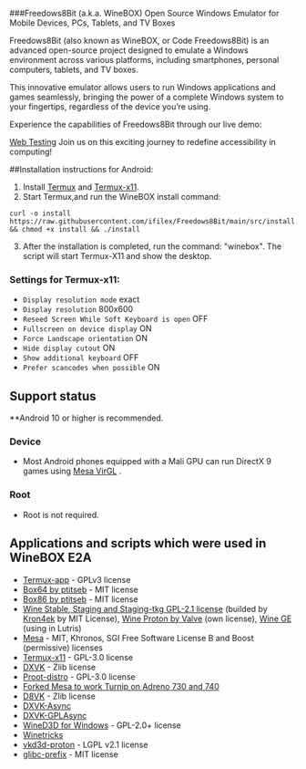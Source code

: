 ###Freedows8Bit (a.k.a. WineBOX)
Open Source Windows Emulator for Mobile Devices, PCs, Tablets, and TV Boxes

Freedows8Bit (also known as WineBOX, or Code Freedows8Bit) is an advanced open-source project designed to emulate a Windows environment across various platforms, including smartphones, personal computers, tablets, and TV boxes.

This innovative emulator allows users to run Windows applications and games seamlessly, bringing the power of a complete Windows system to your fingertips, regardless of the device you’re using.


Experience the capabilities of Freedows8Bit through our live demo: 

[Web Testing](https://ifilex.github.io/Freedows8Bit/) Join us on this exciting journey to redefine accessibility in computing!

##Installation instructions for Android:

1. Install [Termux](https://github.com/ifilex/Freedows8Bit/releases/download/apks/termux.apk) and [Termux-x11](https://github.com/ifilex/Freedows8Bit/releases/download/apks/termux-x11.apk).
2. Start Termux,and  run the WineBOX install command:
```
curl -o install https://raw.githubusercontent.com/ifilex/Freedows8Bit/main/src/install.sh && chmod +x install && ./install
```
3. After the installation is completed, run the command: "winebox". The script will start Termux-X11 and show the desktop.

### Settings for Termux-x11:
* `Display resolution mode` exact
* `Display resolution` 800x600
* `Reseed Screen While Soft Keyboard is open` OFF
* `Fullscreen on device display` ON
* `Force Landscape orientation` ON
* `Hide display cutout` ON
* `Show additional keyboard` OFF
* `Prefer scancodes when possible` ON

## Support status
**Android 10 or higher is recommended.

### Device
* Most Android phones equipped with a Mali GPU can run DirectX 9 games using [Mesa VirGL](https://github.com/alexvorxx/Mesa-VirGL) .

### Root
* Root is not required.

## Applications and scripts which were used in WineBOX E2A
- [Termux-app](https://github.com/termux/termux-app) - GPLv3 license
- [Box64 by ptitseb](https://github.com/ptitSeb/box64) - MIT license
- [Box86 by ptitseb](https://github.com/ptitSeb/box86) - MIT license
- [Wine Stable, Staging and Staging-tkg GPL-2.1 license](https://wiki.winehq.org/Licensing) (builded by [Kron4ek](https://github.com/Kron4ek) by MIT License), [Wine Proton by Valve](https://github.com/ValveSoftware/Proton) (own license), [Wine GE](https://github.com/GloriousEggroll/wine-ge-custom) (using in Lutris)
- [Mesa](https://docs.mesa3d.org/license.html) - MIT, Khronos, SGI Free Software License B and Boost (permissive) licenses
- [Termux-x11](https://github.com/termux/termux-x11) - GPL-3.0 license
- [DXVK](https://github.com/doitsujin/dxvk) - Zlib license
- [Proot-distro](https://github.com/termux/proot-distro) - GPL-3.0 license
- [Forked Mesa to work Turnip on Adreno 730 and 740](https://gitlab.freedesktop.org/Danil/mesa/-/tree/turnip/feature/a7xx-basic-support)
- [D8VK](https://github.com/AlpyneDreams/d8vk) - Zlib license
- [DXVK-Async](https://github.com/Sporif/dxvk-async)
- [DXVK-GPLAsync](https://gitlab.com/Ph42oN/dxvk-gplasync)
- [WineD3D for Windows](https://fdossena.com/?p=wined3d/index.frag) - GPL-2.0+ license
- [Winetricks](https://wiki.winehq.org/Winetricks)
- [vkd3d-proton](https://github.com/HansKristian-Work/vkd3d-proton) - LGPL v2.1 license
- [glibc-prefix](https://github.com/termux-pacman/glibc-packages) - MIT license

